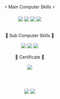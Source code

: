 <!--
**hyeesw/hyeesw** is a ✨ _special_ ✨ repository because its `README.md` (this file) appears on your GitHub profile.

Here are some ideas to get you started:

- 🔭 I’m currently working on ...
- 🌱 I’m currently learning ...
- 👯 I’m looking to collaborate on ...
- 🤔 I’m looking for help with ...
- 💬 Ask me about ...
- 📫 How to reach me: ...
- 😄 Pronouns: ...
- ⚡ Fun fact: ...
-->

</br>
<div align="center">
  ⚡ Main Computer Skills ⚡ </br></br>
<img src="https://img.shields.io/badge/Java-007396.svg?&style=for-the-badge&logo=Java&logoColor=white"/>
<img src="https://img.shields.io/badge/Python-3776AB?style=for-the-badge&logo=Python&logoColor=white"/>
<img src="https://img.shields.io/badge/HTML-E34F26?style=for-the-badge&logo=Html5&logoColor=white"/>
<img src="https://img.shields.io/badge/CSS-1572B6?style=for-the-badge&logo=CSS3&logoColor=white"/>
</div>
</br></br>
<div align="center">
 🌱 Sub Computer Skills 🌱</br></br>
<img src="https://img.shields.io/badge/C++-00599C?style=for-the-badge&logo=C%2B%2B&logoColor=white"/>
<img src="https://img.shields.io/badge/JavaScript-F7DF1E?style=for-the-badge&logo=JavaScript&logoColor=black"/>
<img src="https://img.shields.io/badge/React-61DAFB?style=for-the-badge&logo=React&logoColor=black"/>
</div>
</br>
<div align="center">
 🎯 Certificate 🎯</br></br>
<img src="https://img.shields.io/badge/SQLD-FFCA28?style=for-the-badge&logo=MySQL&logoColor=black"/>
</div>

</br></br>
<div align="center">
<img src="https://github-readme-stats.vercel.app/api/top-langs/?username=hyeesw&layout=compact">
<img src="http://mazassumnida.wtf/api/v2/generate_badge?boj=hyeeun7904">
</div>



